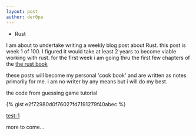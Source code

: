 ```yaml
---
layout: post
author: der0pa
---
```


* Rust

I am about to undertake writing a weekly blog post about Rust. 
this post is week 1 of 100. I figured it would take at least 2 years to 
become viable working with rust. for the first week i am going thru the first few chapters of the [the rust book](https://doc.rust-lang.org/stable/book/title-page.html)  

these posts will become my personal 'cook book' and are written as notes primarily for me. i am no writer by any means but i will do my best.


the code from guessing game tutorial

{% gist e2f72980d0f76027fd7191279f40abec %}


[test-1](https://drive.google.com/open?id=1KZhgMm36m8h_jWLcYxJB281gS5ddMFqL)



more to come...